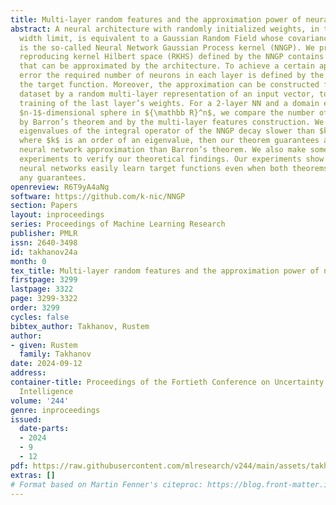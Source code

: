 ```yaml
---
title: Multi-layer random features and the approximation power of neural networks
abstract: A neural architecture with randomly initialized weights, in the infinite
  width limit, is equivalent to a Gaussian Random Field whose covariance function
  is the so-called Neural Network Gaussian Process kernel (NNGP). We prove that a
  reproducing kernel Hilbert space (RKHS) defined by the NNGP contains only functions
  that can be approximated by the architecture. To achieve a certain approximation
  error the required number of neurons in each layer is defined by the RKHS norm of
  the target function. Moreover, the approximation can be constructed from a supervised
  dataset by a random multi-layer representation of an input vector, together with
  training of the last layer’s weights. For a 2-layer NN and a domain equal to an
  $n-1$-dimensional sphere in ${\mathbb R}^n$, we compare the number of neurons required
  by Barron’s theorem and by the multi-layer features construction. We show that if
  eigenvalues of the integral operator of the NNGP decay slower than $k^{-n-\frac{2}{3}}$
  where $k$ is an order of an eigenvalue, then our theorem guarantees a more succinct
  neural network approximation than Barron’s theorem. We also make some computational
  experiments to verify our theoretical findings. Our experiments show that realistic
  neural networks easily learn target functions even when both theorems do not give
  any guarantees.
openreview: R6T9yA4aNg
software: https://github.com/k-nic/NNGP
section: Papers
layout: inproceedings
series: Proceedings of Machine Learning Research
publisher: PMLR
issn: 2640-3498
id: takhanov24a
month: 0
tex_title: Multi-layer random features and the approximation power of neural networks
firstpage: 3299
lastpage: 3322
page: 3299-3322
order: 3299
cycles: false
bibtex_author: Takhanov, Rustem
author:
- given: Rustem
  family: Takhanov
date: 2024-09-12
address:
container-title: Proceedings of the Fortieth Conference on Uncertainty in Artificial
  Intelligence
volume: '244'
genre: inproceedings
issued:
  date-parts:
  - 2024
  - 9
  - 12
pdf: https://raw.githubusercontent.com/mlresearch/v244/main/assets/takhanov24a/takhanov24a.pdf
extras: []
# Format based on Martin Fenner's citeproc: https://blog.front-matter.io/posts/citeproc-yaml-for-bibliographies/
---
```

